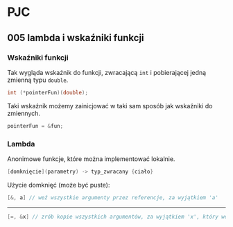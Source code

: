 # PJC

## 005 lambda i wskaźniki funkcji

### Wskaźniki funkcji

Tak wygląda wskaźnik do funkcji, zwracającą ```int``` i pobierającej jedną zmienną typu ```double```.

```c++
int (*pointerFun)(double);
```

Taki wskaźnik możemy zainicjować w taki sam sposób jak wskaźniki do zmiennych.

```c++
pointerFun = &fun;
```

### Lambda

Anonimowe funkcje, które można implementować lokalnie.

```c++
[domknięcie](parametry) -> typ_zwracany {ciało}
```

Użycie domknięć (może być puste):

```c++
[&, a] // weź wszystkie argumenty przez referencje, za wyjątkiem 'a'
```

---

```c++
[=, &x] // zrób kopie wszystkich argumentów, za wyjątkiem 'x', który weź przez referencję
```

